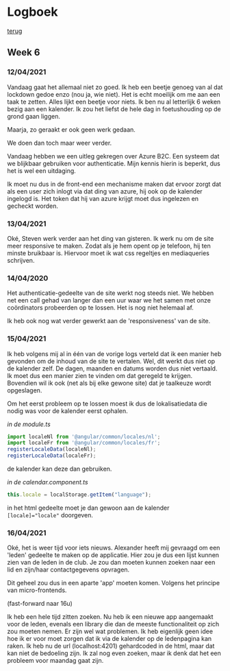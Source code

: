 # Logboek
[terug](https://martijnmeeldijk.github.io/stage/)





## Week 6

### 12/04/2021

Vandaag gaat het allemaal niet zo goed. Ik heb een beetje genoeg van al dat lockdown gedoe enzo (nou ja, wie niet). Het is echt moeilijk om me aan een taak te zetten. Alles lijkt een beetje voor niets. Ik ben nu al letterlijk 6 weken bezig aan een kalender. Ik zou het liefst de hele dag in foetushouding op de grond gaan liggen. 

Maarja, zo geraakt er ook geen werk gedaan.

We doen dan toch maar weer verder.

Vandaag hebben we een uitleg gekregen over  Azure B2C. Een systeem dat we blijkbaar gebruiken voor authenticatie. Mijn kennis hierin is beperkt, dus het is wel een uitdaging. 

Ik moet nu dus in de front-end een mechanisme maken dat ervoor zorgt dat als een user zich inlogt via dat ding van azure, hij ook op de kalender ingelogd is. Het token dat hij van azure krijgt moet dus ingelezen en gecheckt worden.

### 13/04/2021

Oké, Steven werk verder aan het ding van gisteren. Ik werk nu om de site meer responsive te maken. Zodat als je hem opent op je telefoon, hij ten minste bruikbaar is. Hiervoor moet ik wat css regeltjes en mediaqueries schrijven.



### 14/04/2020

Het authenticatie-gedeelte van de site werkt nog steeds niet. We hebben net een call gehad van langer dan een uur waar we het samen met onze coördinators probeerden op te lossen. Het is nog niet helemaal af. 

Ik heb ook nog wat verder gewerkt aan de 'responsiveness' van de site. 



### 15/04/2021

Ik heb volgens mij al in één van de vorige logs verteld dat ik een manier heb gevonden om de inhoud van de site te vertalen. Wel, dit werkt dus niet op de kalender zelf. De dagen, maanden en datums worden dus niet vertaald. Ik moet dus een manier zien te vinden om dat geregeld te krijgen. Bovendien wil ik ook (net als bij elke gewone site) dat je taalkeuze wordt opgeslagen. 

Om het eerst probleem op te lossen moest ik dus de lokalisatiedata die nodig was voor de kalender eerst ophalen. 

*in de module.ts*

```typescript
import localeNl from '@angular/common/locales/nl';
import localeFr from '@angular/common/locales/fr';
registerLocaleData(localeNl);
registerLocaleData(localeFr);
```

de kalender kan deze dan gebruiken.



 *in de calendar.component.ts*

```typescript
this.locale = localStorage.getItem("language");
```

in het html gedeelte moet je dan gewoon aan de kalender `[locale]="locale"` doorgeven.



### 16/04/2021

Oké, het is weer tijd voor iets nieuws. Alexander heeft mij gevraagd om een 'leden' gedeelte te maken op de applicatie. Hier zou je dus een lijst kunnen zien van de leden in de club. Je zou dan moeten kunnen zoeken naar een lid en zijn/haar contactgegevens opvragen.

Dit geheel zou dus in een aparte 'app' moeten komen. Volgens het principe van micro-frontends.

(fast-forward naar 16u)

Ik heb een hele tijd zitten zoeken. Nu heb ik een nieuwe app aangemaakt voor de leden, evenals een library die dan de meeste functionaliteit op zich zou moeten nemen. Er zijn wel wat problemen. Ik heb eigenlijk geen idee hoe ik er voor moet zorgen dat ik via de kalender op de ledenpagina kan raken. Ik heb nu de url (localhost:4201) gehardcoded in de html, maar dat kan niet de bedoeling zijn. Ik zal nog even zoeken, maar ik denk dat het een probleem voor maandag gaat zijn.